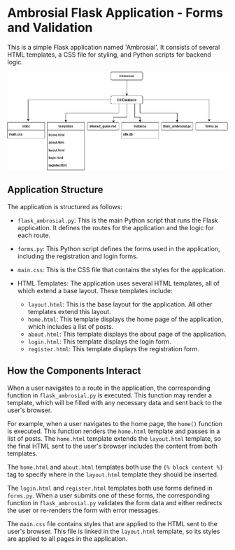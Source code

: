 # Ambrosial Flask Application - Forms and Validation

This is a simple Flask application named 'Ambrosial'. It consists of several HTML templates, a CSS file for styling, and Python scripts for backend logic.

![04-Database](https://github.com/paschalugwu/Ambrosial/blob/main/images/O4-Database.png)

## Application Structure

The application is structured as follows:

- `flask_ambrosial.py`: This is the main Python script that runs the Flask application. It defines the routes for the application and the logic for each route.

- `forms.py`: This Python script defines the forms used in the application, including the registration and login forms.

- `main.css`: This is the CSS file that contains the styles for the application.

- HTML Templates: The application uses several HTML templates, all of which extend a base layout. These templates include:
    - `layout.html`: This is the base layout for the application. All other templates extend this layout.
    - `home.html`: This template displays the home page of the application, which includes a list of posts.
    - `about.html`: This template displays the about page of the application.
    - `login.html`: This template displays the login form.
    - `register.html`: This template displays the registration form.

## How the Components Interact

When a user navigates to a route in the application, the corresponding function in `flask_ambrosial.py` is executed. This function may render a template, which will be filled with any necessary data and sent back to the user's browser.

For example, when a user navigates to the home page, the `home()` function is executed. This function renders the `home.html` template and passes in a list of posts. The `home.html` template extends the `layout.html` template, so the final HTML sent to the user's browser includes the content from both templates.

The `home.html` and `about.html` templates both use the `{% block content %}` tag to specify where in the `layout.html` template they should be inserted.

The `login.html` and `register.html` templates both use forms defined in `forms.py`. When a user submits one of these forms, the corresponding function in `flask_ambrosial.py` validates the form data and either redirects the user or re-renders the form with error messages.

The `main.css` file contains styles that are applied to the HTML sent to the user's browser. This file is linked in the `layout.html` template, so its styles are applied to all pages in the application.
